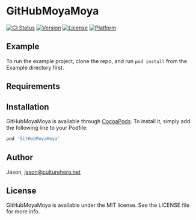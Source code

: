 # GitHubMoyaMoya

[![CI Status](https://img.shields.io/travis/Jason/GitHubMoyaMoya.svg?style=flat)](https://travis-ci.org/Jason/GitHubMoyaMoya)
[![Version](https://img.shields.io/cocoapods/v/GitHubMoyaMoya.svg?style=flat)](https://cocoapods.org/pods/GitHubMoyaMoya)
[![License](https://img.shields.io/cocoapods/l/GitHubMoyaMoya.svg?style=flat)](https://cocoapods.org/pods/GitHubMoyaMoya)
[![Platform](https://img.shields.io/cocoapods/p/GitHubMoyaMoya.svg?style=flat)](https://cocoapods.org/pods/GitHubMoyaMoya)

## Example

To run the example project, clone the repo, and run `pod install` from the Example directory first.

## Requirements

## Installation

GitHubMoyaMoya is available through [CocoaPods](https://cocoapods.org). To install
it, simply add the following line to your Podfile:

```ruby
pod 'GitHubMoyaMoya'
```

## Author

Jason, jason@culturehero.net

## License

GitHubMoyaMoya is available under the MIT license. See the LICENSE file for more info.
